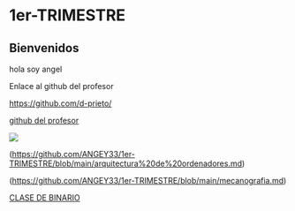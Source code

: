 # 1er-TRIMESTRE


## Bienvenidos

 hola soy angel

Enlace al github del profesor

https://github.com/d-prieto/ 


 [github del profesor](https://github.com/d-prieto/)


![](https://estaticos-cdn.elperiodico.com/clip/2bf30213-8416-4e91-91b6-283d19007769_alta-libre-aspect-ratio_default_0.jpg)
 
  
(https://github.com/ANGEY33/1er-TRIMESTRE/blob/main/arquitectura%20de%20ordenadores.md)


(https://github.com/ANGEY33/1er-TRIMESTRE/blob/main/mecanografia.md)

[CLASE DE BINARIO](https://github.com/ANGEY33/1er-TRIMESTRE/blob/main/arquitectura%20de%20ordenadores.md#clase-de-binario)
